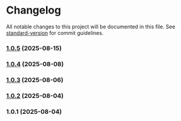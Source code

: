 # Changelog

All notable changes to this project will be documented in this file. See [standard-version](https://github.com/conventional-changelog/standard-version) for commit guidelines.

### [1.0.5](https://github.com/cranleighschool/tailwind/compare/v1.0.4...v1.0.5) (2025-08-15)

### [1.0.4](https://github.com/cranleighschool/tailwind/compare/v1.0.3...v1.0.4) (2025-08-08)

### [1.0.3](https://github.com/cranleighschool/tailwind/compare/v1.0.2...v1.0.3) (2025-08-06)

### [1.0.2](https://github.com/cranleighschool/tailwind/compare/v1.0.1...v1.0.2) (2025-08-04)

### 1.0.1 (2025-08-04)
